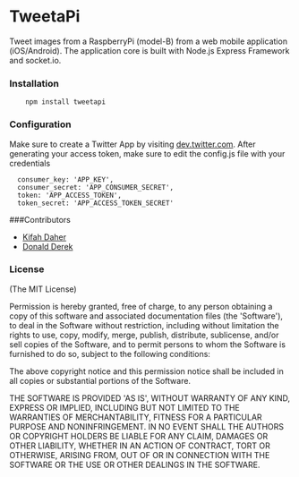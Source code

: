 # TweetaPi

Tweet images from a RaspberryPi (model-B) from a web mobile application (iOS/Android). The application core is built with Node.js Express Framework and socket.io. 


### Installation
```
	npm install tweetapi
```

### Configuration
Make sure to create a Twitter App by visiting [dev.twitter.com](https://dev.twitter.com/).
After generating your access token, make sure to edit the config.js file with your credentials
```
  consumer_key: 'APP_KEY',
  consumer_secret: 'APP_CONSUMER_SECRET',
  token: 'APP_ACCESS_TOKEN',
  token_secret: 'APP_ACCESS_TOKEN_SECRET'
```

###Contributors
+ [Kifah Daher](https://github.com/KifahDaher)
+ [Donald Derek](https://github.com/DonaldDerek)

### License
(The MIT License)

Permission is hereby granted, free of charge, to any person obtaining a copy of this software and associated documentation files (the 'Software'), to deal in the Software without restriction, including without limitation the rights to use, copy, modify, merge, publish, distribute, sublicense, and/or sell copies of the Software, and to permit persons to whom the Software is furnished to do so, subject to the following conditions:

The above copyright notice and this permission notice shall be included in all copies or substantial portions of the Software.

THE SOFTWARE IS PROVIDED 'AS IS', WITHOUT WARRANTY OF ANY KIND, EXPRESS OR IMPLIED, INCLUDING BUT NOT LIMITED TO THE WARRANTIES OF MERCHANTABILITY, FITNESS FOR A PARTICULAR PURPOSE AND NONINFRINGEMENT. IN NO EVENT SHALL THE AUTHORS OR COPYRIGHT HOLDERS BE LIABLE FOR ANY CLAIM, DAMAGES OR OTHER LIABILITY, WHETHER IN AN ACTION OF CONTRACT, TORT OR OTHERWISE, ARISING FROM, OUT OF OR IN CONNECTION WITH THE SOFTWARE OR THE USE OR OTHER DEALINGS IN THE SOFTWARE.
